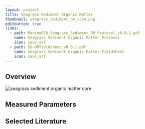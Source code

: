 ```yaml
---
layout: project
title: Seagrass Sediment Organic Matter
thumbnail: seagrass_sediment_om_icon.png
editbutton: true
links:
  - path: MarineGEO_Seagrass_Sediment_OM_Protocol_v0.0.1.pdf
    name: Seagrass Sediment Organic Matter Protocol
    icon: save_alt
  - path: SG-OMfieldsheet_v0.0.1.pdf
    name: Seagrass Sediment Organic Matter Fieldsheet
    icon: save_alt
---
```


## Overview

![seagrass sediment organic matter core]({{site.baseurl}}/assets/modules/seagrass-sediment-om/seagrass_sediment_om_landing_page.jpg)


## Measured Parameters

## Selected Literature
